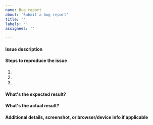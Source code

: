 ```yaml
---
name: Bug report
about: 'Submit a bug report'
title: ''
labels: ''
assignees: ''

---
```


#### Issue description


#### Steps to reproduce the issue

1.  
2. 
3. 

#### What's the expected result?


#### What's the actual result?


#### Additional details, screenshot, or browser/device info if applicable

